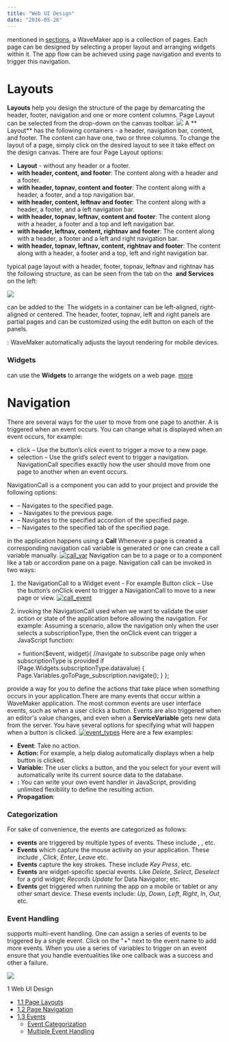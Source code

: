 ```yaml
---
title: "Web UI Design"
date: "2016-05-26"
---
```


mentioned in [sections](/learn/app-development/ui-design/design-overview/), a WaveMaker app is a collection of pages. Each page can be designed by selecting a proper layout and arranging widgets within it. The app flow can be achieved using page navigation and events to trigger this navigation.

# Layouts

**Layouts** help you design the structure of the page by demarcating the header, footer, navigation and one or more content columns. Page Layout can be selected from the drop-down on the canvas toolbar. [![](../assets/page_layout.png)](../assets/page_layout.png) A ** Layout** has the following containers - a header, navigation bar, content, and footer. The content can have one, two or three columns. To change the layout of a page, simply click on the desired layout to see it take effect on the design canvas. There are four Page Layout options:

- **Layout** - without any header or a footer.
- **with header, content, and footer**: The content along with a header and a footer.
- **with header, topnav, content and footer**: The content along with a header, a footer, and a top navigation bar.
- **with header, content, leftnav and footer**: The content along with a header, a footer, and a left navigation bar.
- **with header, topnav, leftnav, content and footer**: The content along with a header, a footer and a top and left navigation bar.
- **with header, leftnav, content, rightnav and footer**: The content along with a header, a footer and a left and right navigation bar.
- **with header, topnav, leftnav, content, rightnav and footer**: The content along with a header, a footer and a top, left and right navigation bar.

typical page layout with a header, footer, topnav, leftnav and rightnav has the following structure, as can be seen from the tab on the  **and Services** on the left:

[![](../assets/page_layout_files.png)](../assets/page_layout_files.png)

can be added to the  The widgets in a container can be left-aligned, right-aligned or centered. The header, footer, topnav, left and right panels are partial pages and can be customized using the edit button on each of the panels.

: WaveMaker automatically adjusts the layout rendering for mobile devices.

### Widgets

can use the **Widgets** to arrange the widgets on a web page. [more](/learn/app-development/widgets/widget-library/#container)

# Navigation

There are several ways for the user to move from one page to another. A is triggered when an event occurs. You can change what is displayed when an event occurs, for example:

- click – Use the button’s _click_ event to trigger a move to a new page.
- selection – Use the grid’s _select_ event to trigger a navigation. NavigationCall specifies exactly how the user should move from one page to another when an event occurs.

NavigationCall is a component you can add to your project and provide the following options:

- – Navigates to the specified page.
-  – Navigates to the previous page.
- – Navigates to the specified accordion of the specified page.
- – Navigates to the specified tab of the specified page.

in the application happens using a **Call** Whenever a page is created a corresponding navigation call variable is generated or one can create a call variable manually. [![call_var](../assets/call_var.png)](../assets/call_var.png) Navigation can be to a page or to a component like a tab or accordion pane on a page. Navigation call can be invoked in two ways:

1. the NavigationCall to a Widget event - For example Button click – Use the button’s onClick event to trigger a NavigationCall to move to a new page or view. [![call_event](../assets/call_event.png)](../assets/call_event.png)
2. invoking the NavigationCall used when we want to validate the user action or state of the application before allowing the navigation. For example: Assuming a scenario, allow the navigation only when the user selects a subscriptionType, then the onClick event can trigger a JavaScript function:
    
     = funtion($event, widget){
      //navigate to subscribe page only when subscriptionType is provided
      if (Page.Widgets.subscriptionType.datavalue) {
          Page.Variables.goToPage\_subscription.navigate();
       }
     };
    

provide a way for you to define the actions that take place when something occurs in your application.There are many events that occur within a WaveMaker application. The most common events are user interface events, such as when a user clicks a button. Events are also triggered when an editor's value changes, and even when a **ServiceVariable** gets new data from the server. You have several options for specifying what will happen when a button is clicked. [![event_types](../assets/event_types.png)](../assets/event_types.png) Here are a few examples:

- **Event**: Take no action.
- **Action:** For example, a help dialog automatically displays when a help button is clicked.
- **Variable:** The user clicks a button, and the you select for your event will automatically write its current source data to the database.
- **:** You can write your own event handler in JavaScript, providing unlimited flexibility to define the resulting action.
- **Propagation**:

### Categorization

For sake of convenience, the events are categorized as follows:

- **events** are triggered by multiple types of events. These include , , etc.
- **Events** which capture the mouse activity on your application. These include , _Click_, _Enter_, _Leave_ etc.
- **Events** capture the key strokes. These include _Key Press_, etc.
- **Events** are widget-specific special events. Like _Delete_, _Select_, _Deselect_ for a grid widget; _Records Update_ for Data Navigator; etc.
- **Events** get triggered when running the app on a mobile or tablet or any other smart device. These events include: _Up_, _Down_, _Left_, _Right_, _In_, _Out_, etc.

### Event Handling

supports multi-event handling. One can assign a series of events to be triggered by a single event. Click on the "+" next to the event name to add more events. When you use a series of variables to trigger on an event ensure that you handle eventualities like one callback was a success and other a failure.

[![](../assets/event_multi.png)](../assets/event_multi.png)

1 Web UI Design

- [1.1 Page Layouts](/learn/responsive-web/web-ui-design/#page-layouts)
- [1.2 Page Navigation](#page-navigation)
- [1.3 Events](#events)
    - [Event Categorization](#event-categorization)
    - [Multiple Event Handling](#multiple-events)
